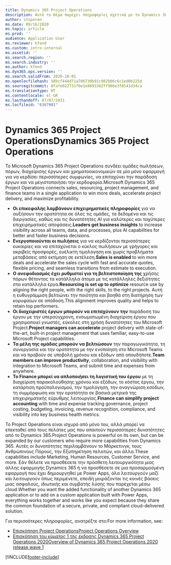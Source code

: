 ```yaml
---
title: Dynamics 365 Project Operations
description: Αυτό το θέμα παρέχει πληροφορίες σχετικά με το Dynamics 365 Project Operations.
author: stsporen
ms.date: 09/16/2020
ms.topic: article
ms.prod: ''
audience: Application User
ms.reviewer: kfend
ms.custom: intro-internal
ms.assetid: ''
ms.search.region: ''
ms.search.industry: ''
ms.author: kfend
ms.dyn365.ops.version: ''
ms.search.validFrom: 2020-10-01
ms.openlocfilehash: 58bcf444d71a706730b91c982b06c6c1ed0b225d
ms.sourcegitcommit: 0fafe022731f0e1e8693382ff906e3f8541d34ca
ms.translationtype: HT
ms.contentlocale: el-GR
ms.lasthandoff: 07/07/2021
ms.locfileid: "6367981"
---
```

# <a name="dynamics-365-project-operations"></a><span data-ttu-id="d0e89-103">Dynamics 365 Project Operations</span><span class="sxs-lookup"><span data-stu-id="d0e89-103">Dynamics 365 Project Operations</span></span>

<span data-ttu-id="d0e89-104">Το Microsoft Dynamics 365 Project Operations συνδέει ομάδες πωλήσεων, πόρων, διαχείρισης έργων και χρηματοοικονομικών σε μία μόνο εφαρμογή για να κερδίσει περισσότερες συμφωνίες, να επιταχύνει την παράδοση έργων και να μεγιστοποιήσει την κερδοφορία.</span><span class="sxs-lookup"><span data-stu-id="d0e89-104">Microsoft Dynamics 365 Project Operations connects sales, resourcing, project management, and finance teams in a single application to win more deals, accelerate project delivery, and maximize profitability.</span></span>

-   <span data-ttu-id="d0e89-105">**Οι επικεφαλής λαμβάνουν επιχειρηματικές πληροφορίες** για να αυξήσουν την ορατότητα σε όλες τις ομάδες, τα δεδομένα και τις διεργασίες, καθώς και τις δυνατότητες AI για καλύτερες και ταχύτερες επιχειρηματικές αποφάσεις.</span><span class="sxs-lookup"><span data-stu-id="d0e89-105">**Leaders get business insights** to increase visibility across all teams, data, and processes, plus AI capabilities for better and faster business decisions.</span></span>
-   <span data-ttu-id="d0e89-106">**Ενεργοποιούνται οι πωλήσεις** για να κερδίζονται περισσότερες ευκαιρίες και να επιταχύνεται ο κύκλος πωλήσεων με γρήγορες και ακριβείς προσφορές, ευέλικτη τιμολόγηση και χωρίς προβλήματα μεταβάσεις από εκτίμηση σε εκτέλεση.</span><span class="sxs-lookup"><span data-stu-id="d0e89-106">**Sales is enabled** to win more deals and accelerate the sales cycle with fast and accurate quotes, flexible pricing, and seamless transitions from estimate to execution.</span></span>
-   <span data-ttu-id="d0e89-107">**Ο ανεφοδιασμός έχει ρυθμιστεί για τη βελτιστοποίηση της** χρήσης πόρων θέτοντας τα κατάλληλα άτομα με τις κατάλληλες δεξιότητες στα κατάλληλα έργα.</span><span class="sxs-lookup"><span data-stu-id="d0e89-107">**Resourcing is set up to optimize** resource use by aligning the right people, with the right skills, to the right projects.</span></span> <span data-ttu-id="d0e89-108">Αυτή η ευθυγράμμιση βελτιώνει την ποιότητα και βοηθά στη διατήρηση των κορυφαίων σε απόδοση.</span><span class="sxs-lookup"><span data-stu-id="d0e89-108">This alignment improves quality and helps to retain top performers.</span></span>
-   <span data-ttu-id="d0e89-109">**Οι διαχειριστές έργων μπορούν να επιταχύνουν την** παράδοση του έργου με την υπερσύγχρονη, ενσωματωμένη διαχείριση έργου που χρησιμοποιεί γνωστές, εύκολες στη χρήση δυνατότητες του Microsoft Project.</span><span class="sxs-lookup"><span data-stu-id="d0e89-109">**Project managers can accelerate** project delivery with state-of-the-art, built-in project management that uses familiar, easy-to-use Microsoft Project capabilities.</span></span>
-   <span data-ttu-id="d0e89-110">**Τα μέλη της ομάδας μπορούν να βελτιώσουν** την παραγωγικότητα, τη συνεργασία και την ορατότητα με την ενοποίηση στο Microsoft Teams και να προβούν σε υποβολή χρόνου και εξόδων από οπουδήποτε.</span><span class="sxs-lookup"><span data-stu-id="d0e89-110">**Team members can improve productivity**, collaboration, and visibility with integration to Microsoft Teams, and submit time and expenses from anywhere.</span></span>
-   <span data-ttu-id="d0e89-111">**Το Finance μπορεί να απλοποιήσει τη λογιστική του έργου** με τη διαχείριση παρακολούθησης χρόνου και εξόδων, το κόστος έργου, την κατάρτιση προϋπολογισμού, την τιμολόγηση, την αναγνώριση εσόδων, τη συμμόρφωση και την ορατότητα σε βασικά μετρικά της επιχειρηματικής εύρυθμης λειτουργίας.</span><span class="sxs-lookup"><span data-stu-id="d0e89-111">**Finance can simplify project accounting** with time and expense tracking governance, project costing, budgeting, invoicing, revenue recognition, compliance, and visibility into key business health metrics.</span></span>

<span data-ttu-id="d0e89-112">Το Project Operations είναι ισχυρό από μόνο του, αλλά μπορεί να επεκταθεί από τους πελάτες μας που απαιτούν περισσότερες δυνατότητες από το Dynamics 365.</span><span class="sxs-lookup"><span data-stu-id="d0e89-112">Project Operations is powerful on its own, but can be expanded by our customers who require more capabilities from Dynamics 365.</span></span> <span data-ttu-id="d0e89-113">Αυτές οι δυνατότητες περιλαμβάνουν το Μάρκετινγκ, τους Ανθρώπινους Πόρους, την Εξυπηρέτηση πελατών, και άλλα.</span><span class="sxs-lookup"><span data-stu-id="d0e89-113">These capabilities include Marketing, Human Resources, Customer Service, and more.</span></span> <span data-ttu-id="d0e89-114">Εάν θέλετε να προσθέσετε την πρόσθετη λειτουργικότητα μιας άλλης εφαρμογής Dynamics 365 ή να προσθέσετε σε μια προσαρμοσμένη εφαρμογή που έχει δημιουργηθεί με Power Apps, όλα λειτουργούν μαζί και λειτουργούν όπως περιμένετε, επειδή μοιράζονται τις κοινές βάσεις μιας ασφαλούς, ιδιωτικής και συμβατής λύσης που παρέχεται μέσω cloud.</span><span class="sxs-lookup"><span data-stu-id="d0e89-114">Whether you want the added functionality of another Dynamics 365 application or to add on a custom application built with Power Apps, everything works together and works like you expect because they share the common foundation of a secure, private, and compliant cloud-delivered solution.</span></span>

<span data-ttu-id="d0e89-115">Για περισσότερες πληροφορίες, ανατρέξτε στο:</span><span class="sxs-lookup"><span data-stu-id="d0e89-115">For more information, see:</span></span>

- [<span data-ttu-id="d0e89-116">Επισκόπηση Project Operations</span><span class="sxs-lookup"><span data-stu-id="d0e89-116">Project Operations Overview</span></span>](https://dynamics.microsoft.com/en-us/project-operations/overview/)
- [<span data-ttu-id="d0e89-117">Επισκόπηση του κύματος 1 της έκδοσης Dynamics 365 Project Operations 2020</span><span class="sxs-lookup"><span data-stu-id="d0e89-117">Overview of Dynamics 365 Project Operations 2020 release wave 1</span></span>](/dynamics365-release-plan/2020wave1/dynamics365-project-operations/)



[!INCLUDE[footer-include](includes/footer-banner.md)]
